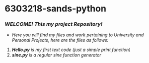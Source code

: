 ﻿# 6303218-sands-python
### ***WELCOME! This my project Repository!***
* <i>Here you will find my files and work pertaining to University and Personal Projects, here are the files as follows:</i>
1. <i>  **Hello.py** is my first text code (just a simple print function)</i>
2. <i>  **sine.py** is a regular sine function generator </i>
